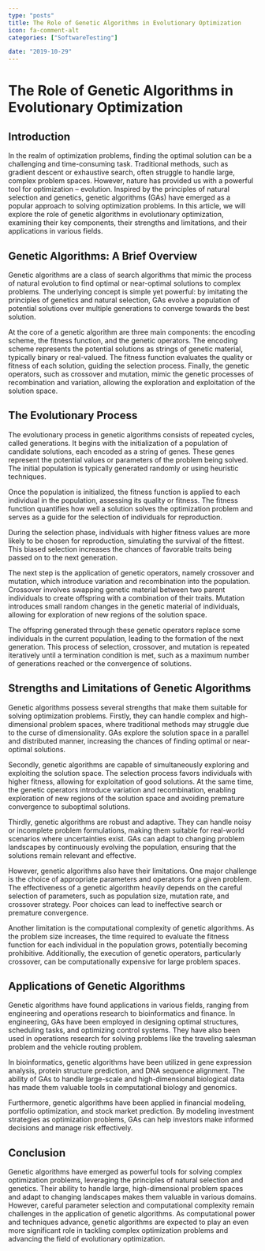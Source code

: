 ```yaml
---
type: "posts"
title: The Role of Genetic Algorithms in Evolutionary Optimization
icon: fa-comment-alt
categories: ["SoftwareTesting"]

date: "2019-10-29"
---
```




# The Role of Genetic Algorithms in Evolutionary Optimization

## Introduction

In the realm of optimization problems, finding the optimal solution can be a challenging and time-consuming task. Traditional methods, such as gradient descent or exhaustive search, often struggle to handle large, complex problem spaces. However, nature has provided us with a powerful tool for optimization – evolution. Inspired by the principles of natural selection and genetics, genetic algorithms (GAs) have emerged as a popular approach to solving optimization problems. In this article, we will explore the role of genetic algorithms in evolutionary optimization, examining their key components, their strengths and limitations, and their applications in various fields.

## Genetic Algorithms: A Brief Overview

Genetic algorithms are a class of search algorithms that mimic the process of natural evolution to find optimal or near-optimal solutions to complex problems. The underlying concept is simple yet powerful: by imitating the principles of genetics and natural selection, GAs evolve a population of potential solutions over multiple generations to converge towards the best solution.

At the core of a genetic algorithm are three main components: the encoding scheme, the fitness function, and the genetic operators. The encoding scheme represents the potential solutions as strings of genetic material, typically binary or real-valued. The fitness function evaluates the quality or fitness of each solution, guiding the selection process. Finally, the genetic operators, such as crossover and mutation, mimic the genetic processes of recombination and variation, allowing the exploration and exploitation of the solution space.

## The Evolutionary Process

The evolutionary process in genetic algorithms consists of repeated cycles, called generations. It begins with the initialization of a population of candidate solutions, each encoded as a string of genes. These genes represent the potential values or parameters of the problem being solved. The initial population is typically generated randomly or using heuristic techniques.

Once the population is initialized, the fitness function is applied to each individual in the population, assessing its quality or fitness. The fitness function quantifies how well a solution solves the optimization problem and serves as a guide for the selection of individuals for reproduction.

During the selection phase, individuals with higher fitness values are more likely to be chosen for reproduction, simulating the survival of the fittest. This biased selection increases the chances of favorable traits being passed on to the next generation.

The next step is the application of genetic operators, namely crossover and mutation, which introduce variation and recombination into the population. Crossover involves swapping genetic material between two parent individuals to create offspring with a combination of their traits. Mutation introduces small random changes in the genetic material of individuals, allowing for exploration of new regions of the solution space.

The offspring generated through these genetic operators replace some individuals in the current population, leading to the formation of the next generation. This process of selection, crossover, and mutation is repeated iteratively until a termination condition is met, such as a maximum number of generations reached or the convergence of solutions.

## Strengths and Limitations of Genetic Algorithms

Genetic algorithms possess several strengths that make them suitable for solving optimization problems. Firstly, they can handle complex and high-dimensional problem spaces, where traditional methods may struggle due to the curse of dimensionality. GAs explore the solution space in a parallel and distributed manner, increasing the chances of finding optimal or near-optimal solutions.

Secondly, genetic algorithms are capable of simultaneously exploring and exploiting the solution space. The selection process favors individuals with higher fitness, allowing for exploitation of good solutions. At the same time, the genetic operators introduce variation and recombination, enabling exploration of new regions of the solution space and avoiding premature convergence to suboptimal solutions.

Thirdly, genetic algorithms are robust and adaptive. They can handle noisy or incomplete problem formulations, making them suitable for real-world scenarios where uncertainties exist. GAs can adapt to changing problem landscapes by continuously evolving the population, ensuring that the solutions remain relevant and effective.

However, genetic algorithms also have their limitations. One major challenge is the choice of appropriate parameters and operators for a given problem. The effectiveness of a genetic algorithm heavily depends on the careful selection of parameters, such as population size, mutation rate, and crossover strategy. Poor choices can lead to ineffective search or premature convergence.

Another limitation is the computational complexity of genetic algorithms. As the problem size increases, the time required to evaluate the fitness function for each individual in the population grows, potentially becoming prohibitive. Additionally, the execution of genetic operators, particularly crossover, can be computationally expensive for large problem spaces.

## Applications of Genetic Algorithms

Genetic algorithms have found applications in various fields, ranging from engineering and operations research to bioinformatics and finance. In engineering, GAs have been employed in designing optimal structures, scheduling tasks, and optimizing control systems. They have also been used in operations research for solving problems like the traveling salesman problem and the vehicle routing problem.

In bioinformatics, genetic algorithms have been utilized in gene expression analysis, protein structure prediction, and DNA sequence alignment. The ability of GAs to handle large-scale and high-dimensional biological data has made them valuable tools in computational biology and genomics.

Furthermore, genetic algorithms have been applied in financial modeling, portfolio optimization, and stock market prediction. By modeling investment strategies as optimization problems, GAs can help investors make informed decisions and manage risk effectively.

## Conclusion

Genetic algorithms have emerged as powerful tools for solving complex optimization problems, leveraging the principles of natural selection and genetics. Their ability to handle large, high-dimensional problem spaces and adapt to changing landscapes makes them valuable in various domains. However, careful parameter selection and computational complexity remain challenges in the application of genetic algorithms. As computational power and techniques advance, genetic algorithms are expected to play an even more significant role in tackling complex optimization problems and advancing the field of evolutionary optimization.